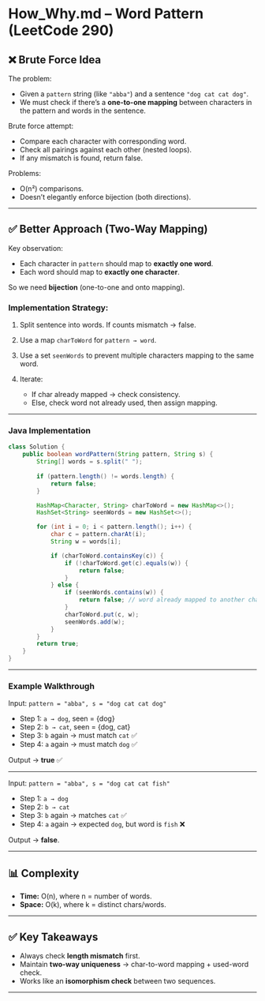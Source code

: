 # How_Why.md – Word Pattern (LeetCode 290)

## ❌ Brute Force Idea

The problem:

* Given a `pattern` string (like `"abba"`) and a sentence `"dog cat cat dog"`.
* We must check if there’s a **one-to-one mapping** between characters in the pattern and words in the sentence.

Brute force attempt:

* Compare each character with corresponding word.
* Check all pairings against each other (nested loops).
* If any mismatch is found, return false.

Problems:

* O(n²) comparisons.
* Doesn’t elegantly enforce bijection (both directions).

---

## ✅ Better Approach (Two-Way Mapping)

Key observation:

* Each character in `pattern` should map to **exactly one word**.
* Each word should map to **exactly one character**.

So we need **bijection** (one-to-one and onto mapping).

### Implementation Strategy:

1. Split sentence into words. If counts mismatch → false.
2. Use a map `charToWord` for `pattern → word`.
3. Use a set `seenWords` to prevent multiple characters mapping to the same word.
4. Iterate:

   * If char already mapped → check consistency.
   * Else, check word not already used, then assign mapping.

---

### Java Implementation

```java
class Solution {
    public boolean wordPattern(String pattern, String s) {
        String[] words = s.split(" ");
        
        if (pattern.length() != words.length) {
            return false;
        }

        HashMap<Character, String> charToWord = new HashMap<>();
        HashSet<String> seenWords = new HashSet<>();

        for (int i = 0; i < pattern.length(); i++) {
            char c = pattern.charAt(i);
            String w = words[i];

            if (charToWord.containsKey(c)) {
                if (!charToWord.get(c).equals(w)) {
                    return false;
                }
            } else {
                if (seenWords.contains(w)) {
                    return false; // word already mapped to another char
                }
                charToWord.put(c, w);
                seenWords.add(w);
            }
        }
        return true;
    }
}
```

---

### Example Walkthrough

Input:
`pattern = "abba", s = "dog cat cat dog"`

* Step 1: `a → dog`, seen = {dog}
* Step 2: `b → cat`, seen = {dog, cat}
* Step 3: `b` again → must match `cat` ✅
* Step 4: `a` again → must match `dog` ✅

Output → **true** ✅

---

Input:
`pattern = "abba", s = "dog cat cat fish"`

* Step 1: `a → dog`
* Step 2: `b → cat`
* Step 3: `b` again → matches `cat` ✅
* Step 4: `a` again → expected `dog`, but word is `fish` ❌

Output → **false**.

---

## 📊 Complexity

* **Time:** O(n), where n = number of words.
* **Space:** O(k), where k = distinct chars/words.

---

## ✅ Key Takeaways

* Always check **length mismatch** first.
* Maintain **two-way uniqueness** → char-to-word mapping + used-word check.
* Works like an **isomorphism check** between two sequences.

---
